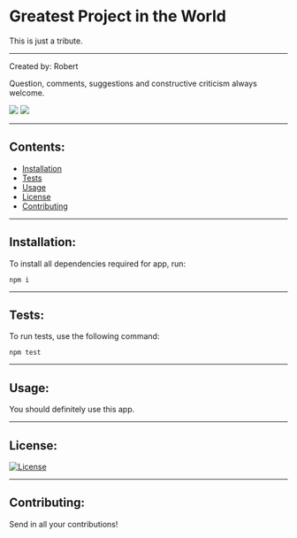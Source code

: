 
# Greatest Project in the World

This is just a tribute.

---

Created by: Robert

Question, comments, suggestions and constructive criticism always welcome.

<a href="mailto: email@gmail.com"><img src="https://img.shields.io/badge/Gmail-D14836?style=for-the-badge&logo=gmail&logoColor=white"></a>
<a href="https://github.com/rbishop85" target="_blank"><img src="	https://img.shields.io/badge/GitHub-100000?style=for-the-badge&logo=github&logoColor=white"></a>

---

## Contents:

* [Installation](#installation)
* [Tests](#tests)
* [Usage](#usage)
* [License](#license)
* [Contributing](#contributing)

---

## Installation:

To install all dependencies required for app, run:
```
npm i
```

---

## Tests:

To run tests, use the following command:
```
npm test
```

---

## Usage:

You should definitely use this app.

---

## License:

[![License](https://img.shields.io/badge/License-GPLv3-blue.svg)](https://opensource.org/licenses/GPL-3.0)
  
---

## Contributing:

Send in all your contributions!

